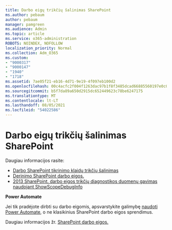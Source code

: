 ```yaml
---
title: Darbo eigų trikčių šalinimas SharePoint
ms.author: pebaum
author: pebaum
manager: pamgreen
ms.audience: Admin
ms.topic: article
ms.service: o365-administration
ROBOTS: NOINDEX, NOFOLLOW
localization_priority: Normal
ms.collection: Adm_O365
ms.custom:
- "9000317"
- "9000147"
- "1940"
- "1718"
ms.assetid: 7ae05f21-eb16-4d71-9e19-4f097eb100d2
ms.openlocfilehash: 00c4acfc2f004f1263dac97b1f8f3485dcad66885560197e0c0a6e13e8cd34b1
ms.sourcegitcommit: b5f7da89a650d2915dc652449623c78be6247175
ms.translationtype: MT
ms.contentlocale: lt-LT
ms.lasthandoff: 08/05/2021
ms.locfileid: "54022586"
---
```

# <a name="troubleshoot-workflows-in-sharepoint"></a>Darbo eigų trikčių šalinimas SharePoint

Daugiau informacijos rasite:

- [Darbo SharePoint tikrinimo klaidų trikčių šalinimas](/sharepoint/dev/general-development/troubleshooting-sharepoint-server-workflow-validation-errors-in-visio)
- [Derinimo SharePoint darbo eigos.](/sharepoint/dev/general-development/debugging-sharepoint-server-workflows)
- [2013 SharePoint. darbo eigos trikčių diagnostikos duomenų gavimas naudojant ShowScopeDebugInfo](/sharepoint/troubleshoot/workflows/gather-workflow-data)

**Power Automate**

Jei tik pradėjote dirbti su darbo eigomis, apsvarstykite galimybę [naudoti Power Automate,](/power-automate/modern-approvals) o ne klasikinius SharePoint darbo eigos sprendimus.

Daugiau informacijos žr. [SharePoint darbo eigos.](/alchemyinsights/sharepoint-workflows-retiring)
